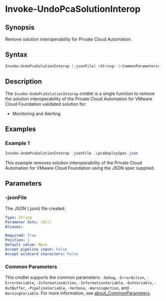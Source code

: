 # Invoke-UndoPcaSolutionInterop

## Synopsis

Remove solution interoperability for Private Cloud Automation.

## Syntax

```powershell
Invoke-UndoPcaSolutionInterop [-jsonFile] <String> [<CommonParameters>]
```

## Description

The `Invoke-UndoPcaSolutionInterop` cmdlet is a single function to remove the solution interoperability of the Private Cloud Automation for VMware Cloud Foundation validated solution for:

- Monitoring and Alerting

## Examples

### Example 1

```powershell
Invoke-UndoPcaSolutionInterop -jsonFile .\pcaDeploySpec.json
```

This example removes solution interoperability of the Private Cloud Automation for VMware Cloud Foundation using the JSON spec supplied.

## Parameters

### -jsonFile

The JSON (.json) file created.

```yaml
Type: String
Parameter Sets: (All)
Aliases:

Required: True
Position: 1
Default value: None
Accept pipeline input: False
Accept wildcard characters: False
```

### Common Parameters

This cmdlet supports the common parameters: `-Debug`, `-ErrorAction`, `-ErrorVariable`, `-InformationAction`, `-InformationVariable`, `-OutVariable`, `-OutBuffer`, `-PipelineVariable`, `-Verbose`, `-WarningAction`, and `-WarningVariable`. For more information, see [about_CommonParameters](http://go.microsoft.com/fwlink/?LinkID=113216).
